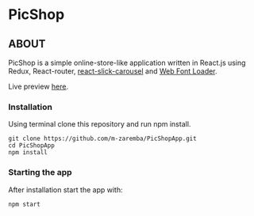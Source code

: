 # PicShop

## ABOUT

PicShop is a simple online-store-like application written in React.js using Redux, React-router, [react-slick-carousel](https://github.com/akiran/react-slick) and [Web Font Loader](https://github.com/typekit/webfontloader).

Live preview [here](https://tender-jang-05ad84.netlify.com).

### Installation

Using terminal clone this repository and run npm install.

```
git clone https://github.com/m-zaremba/PicShopApp.git
cd PicShopApp
npm install
```

### Starting the app

After installation start the app with:

```
npm start
```
